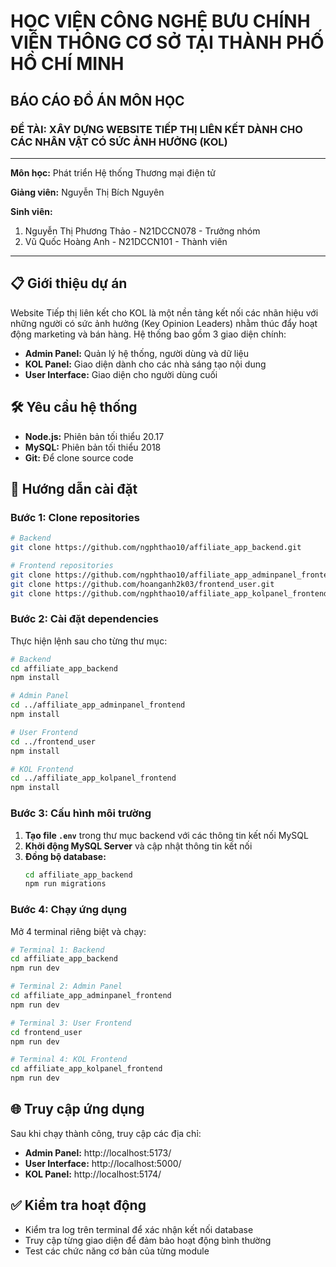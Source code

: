 # HỌC VIỆN CÔNG NGHỆ BƯU CHÍNH VIỄN THÔNG CƠ SỞ TẠI THÀNH PHỐ HỒ CHÍ MINH

## BÁO CÁO ĐỒ ÁN MÔN HỌC

### **ĐỀ TÀI: XÂY DỰNG WEBSITE TIẾP THỊ LIÊN KẾT DÀNH CHO CÁC NHÂN VẬT CÓ SỨC ẢNH HƯỞNG (KOL)**

---

**Môn học:** Phát triển Hệ thống Thương mại điện tử

**Giảng viên:** Nguyễn Thị Bích Nguyên

**Sinh viên:**
1. Nguyễn Thị Phương Thảo - N21DCCN078 - Trưởng nhóm  
2. Vũ Quốc Hoàng Anh - N21DCCN101 - Thành viên

---

## 📋 Giới thiệu dự án

Website Tiếp thị liên kết cho KOL là một nền tảng kết nối các nhãn hiệu với những người có sức ảnh hưởng (Key Opinion Leaders) nhằm thúc đẩy hoạt động marketing và bán hàng. Hệ thống bao gồm 3 giao diện chính:

- **Admin Panel:** Quản lý hệ thống, người dùng và dữ liệu
- **KOL Panel:** Giao diện dành cho các nhà sáng tạo nội dung
- **User Interface:** Giao diện cho người dùng cuối

## 🛠️ Yêu cầu hệ thống

- **Node.js:** Phiên bản tối thiểu 20.17
- **MySQL:** Phiên bản tối thiểu 2018
- **Git:** Để clone source code

## 🚀 Hướng dẫn cài đặt

### Bước 1: Clone repositories

```bash
# Backend
git clone https://github.com/ngphthao10/affiliate_app_backend.git

# Frontend repositories
git clone https://github.com/ngphthao10/affiliate_app_adminpanel_frontend.git
git clone https://github.com/hoanganh2k03/frontend_user.git
git clone https://github.com/ngphthao10/affiliate_app_kolpanel_frontend.git
```

### Bước 2: Cài đặt dependencies

Thực hiện lệnh sau cho từng thư mục:

```bash
# Backend
cd affiliate_app_backend
npm install

# Admin Panel
cd ../affiliate_app_adminpanel_frontend
npm install

# User Frontend
cd ../frontend_user
npm install

# KOL Frontend
cd ../affiliate_app_kolpanel_frontend
npm install
```

### Bước 3: Cấu hình môi trường

1. **Tạo file `.env`** trong thư mục backend với các thông tin kết nối MySQL
2. **Khởi động MySQL Server** và cập nhật thông tin kết nối
3. **Đồng bộ database:**
   ```bash
   cd affiliate_app_backend
   npm run migrations
   ```

### Bước 4: Chạy ứng dụng

Mở 4 terminal riêng biệt và chạy:

```bash
# Terminal 1: Backend
cd affiliate_app_backend
npm run dev

# Terminal 2: Admin Panel
cd affiliate_app_adminpanel_frontend
npm run dev

# Terminal 3: User Frontend
cd frontend_user
npm run dev

# Terminal 4: KOL Frontend
cd affiliate_app_kolpanel_frontend
npm run dev
```

## 🌐 Truy cập ứng dụng

Sau khi chạy thành công, truy cập các địa chỉ:

- **Admin Panel:** http://localhost:5173/
- **User Interface:** http://localhost:5000/
- **KOL Panel:** http://localhost:5174/

## ✅ Kiểm tra hoạt động

- Kiểm tra log trên terminal để xác nhận kết nối database
- Truy cập từng giao diện để đảm bảo hoạt động bình thường
- Test các chức năng cơ bản của từng module
